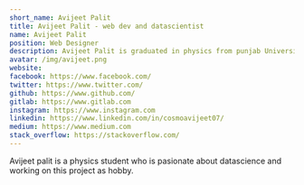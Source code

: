 ```yaml
---
short_name: Avijeet Palit
title: Avijeet Palit - web dev and datascientist
name: Avijeet Palit
position: Web Designer
description: Avijeet Palit is graduated in physics from punjab University and about to complete Bachelor of Science in Data Science from IITM.
avatar: /img/avijeet.png
website:
facebook: https://www.facebook.com/
twitter: https://www.twitter.com/
github: https://www.github.com/
gitlab: https://www.gitlab.com
instagram: https://www.instagram.com
linkedin: https://www.linkedin.com/in/cosmoavijeet07/
medium: https://www.medium.com
stack_overflow: https://stackoverflow.com/
---
```


Avijeet palit is a physics student who is pasionate about datascience and working on this project as hobby.
